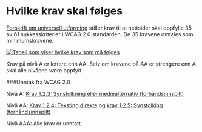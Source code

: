 # Hvilke krav skal følges

[Forskrift om universell utforming](https://lovdata.no/dokument/SF/forskrift/2013-06-21-732) stiller krav til at nettsider skal oppfylle 35 av 61 sukkesskriterier i WCAG 2.0 standarden. De 35 kravene omtales som minimumskravene. 

[![Tabell som viser hvilke krav som må følges](https://i.imgur.com/wr6VfAg.jpg)](https://uu.difi.no/krav-og-regelverk/wcag-20-standarden/oppbygging-av-wcag-20) 

Krav på nivå A er lettere enn AA. Selv om kravene på AA er strengere enn A skal alle nivåene være oppfylt.

###Unntak fra WCAG 2.0

Nivå A: [Krav 1.2.3: Synstolkning eller mediealternativ (forhåndsinnspilt)](https://uu.difi.no/artikkel/2015/07/123-synstolking-eller-mediealternativ-forhandsinnspilt-niva)

Nivå AA: [Krav 1.2.4: Teksting direkte](https://uu.difi.no/artikkel/2015/07/124-teksting-direkte-niva-aa) og [krav 1.2.5: Synstolking (forhåndsinnspilt)](https://uu.difi.no/artikkel/2015/07/125-synstolking-forhandsinnpilt-niva-aa)

Nivå AAA: Alle krav er unntatt. 